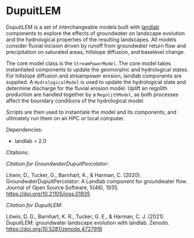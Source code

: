 # DupuitLEM

DupuitLEM is a set of interchangeable models built with [landlab](https://github.com/landlab/landlab) components to explore the effects of groundwater on landscape evolution and the
hydrological properties of the resulting landscapes. All models consider fluvial
incision driven by runoff from groundwater return flow and precipitation on
saturated areas, hillslope diffusion, and baselevel change.

The core model class is the `StreamPowerModel`. The core model takes
instantiated components to update the geomorphic and hydrological states. For
hillslope diffusion and streampower erosion, landlab components are supplied.
A `HydrologicalModel` is used to update the hydrological state and determine
discharge for the fluvial erosion model. Uplift an regolith production are handled
together by a `RegolithModel`, as both processes affect the boundary conditions
of the hydrological model.

Scripts are then used to instantiate the model and its components, and ultimately
run them on an HPC or local computer.

Dependencies:
- landlab > 2.0

Citations:

*Citation for GroundwaterDupuitPercolator:*

Litwin, D., Tucker, G., Barnhart, K., & Harman, C. (2020). GroundwaterDupuitPercolator: A Landlab component for groundwater flow. Journal of Open Source Software, 5(46), 1935. https://doi.org/10.21105/joss.01935

*Citation for DupuitLEM:*

Litwin, D. G., Barnhart, K. R., Tucker, G. E., & Harman, C. J. (2021). DupuitLEM: groundwater landscape evolution with landlab. Zenodo. https://doi.org/10.5281/zenodo.4727916
